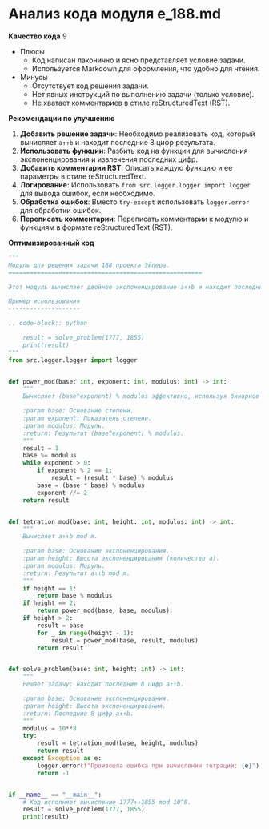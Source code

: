 # Анализ кода модуля e_188.md

**Качество кода**
9
-  Плюсы
    - Код написан лаконично и ясно представляет условие задачи.
    - Используется Markdown для оформления, что удобно для чтения.
-  Минусы
    - Отсутствует код решения задачи.
    - Нет явных инструкций по выполнению задачи (только условие).
    - Не хватает комментариев в стиле reStructuredText (RST).

**Рекомендации по улучшению**

1.  **Добавить решение задачи**: Необходимо реализовать код, который вычисляет `a↑↑b` и находит последние 8 цифр результата.
2.  **Использовать функции**: Разбить код на функции для вычисления экспоненцирования и извлечения последних цифр.
3.  **Добавить комментарии RST**: Описать каждую функцию и ее параметры в стиле reStructuredText.
4.  **Логирование**: Использовать `from src.logger.logger import logger` для вывода ошибок, если необходимо.
5.  **Обработка ошибок**: Вместо `try-except` использовать `logger.error` для обработки ошибок.
6.  **Переписать комментарии**: Переписать комментарии к модулю и функциям в формате reStructuredText (RST).

**Оптимизированный код**

```python
"""
Модуль для решения задачи 188 проекта Эйлера.
======================================================

Этот модуль вычисляет двойное экспоненцирование a↑↑b и находит последние 8 цифр результата.

Пример использования
--------------------

.. code-block:: python

    result = solve_problem(1777, 1855)
    print(result)
"""
from src.logger.logger import logger


def power_mod(base: int, exponent: int, modulus: int) -> int:
    """
    Вычисляет (base^exponent) % modulus эффективно, используя бинарное возведение в степень.

    :param base: Основание степени.
    :param exponent: Показатель степени.
    :param modulus: Модуль.
    :return: Результат (base^exponent) % modulus.
    """
    result = 1
    base %= modulus
    while exponent > 0:
        if exponent % 2 == 1:
            result = (result * base) % modulus
        base = (base * base) % modulus
        exponent //= 2
    return result


def tetration_mod(base: int, height: int, modulus: int) -> int:
    """
    Вычисляет a↑↑b mod m.

    :param base: Основание экспоненцирования.
    :param height: Высота экспоненцирования (количество a).
    :param modulus: Модуль.
    :return: Результат a↑↑b mod m.
    """
    if height == 1:
        return base % modulus
    if height == 2:
        return power_mod(base, base, modulus)
    if height > 2:
        result = base
        for _ in range(height - 1):
            result = power_mod(base, result, modulus)
        return result


def solve_problem(base: int, height: int) -> int:
    """
    Решает задачу: находит последние 8 цифр a↑↑b.

    :param base: Основание экспоненцирования.
    :param height: Высота экспоненцирования.
    :return: Последние 8 цифр a↑↑b.
    """
    modulus = 10**8
    try:
        result = tetration_mod(base, height, modulus)
        return result
    except Exception as e:
        logger.error(f"Произошла ошибка при вычислении тетрации: {e}")
        return -1


if __name__ == "__main__":
    # Код исполняет вычисление 1777↑↑1855 mod 10^8.
    result = solve_problem(1777, 1855)
    print(result)

```